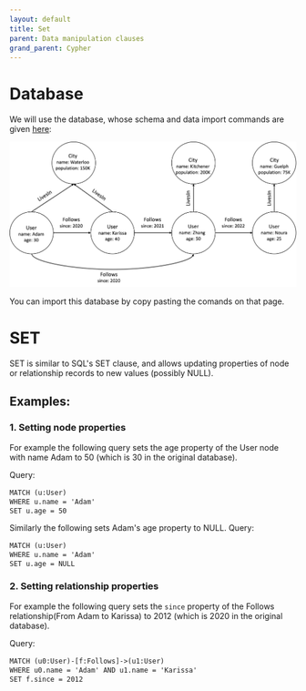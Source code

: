 ```yaml
---
layout: default
title: Set
parent: Data manipulation clauses
grand_parent: Cypher
---
```


# Database
We will use the database, whose schema and data import commands are given [here](../query-clauses/example-database.md):

<img src="../../../img/running-example.png" width="800">

You can import this database by copy pasting the comands on that page. 

# SET 
SET is similar to SQL's SET clause, and allows updating properties of node or relationship
records to new values (possibly NULL).

## Examples:
### 1. Setting node properties
For example the following query sets the age property of the User node
with name Adam to 50 (which is 30 in the original database).

Query:
```
MATCH (u:User) 
WHERE u.name = 'Adam' 
SET u.age = 50 
```
Similarly the following sets Adam's age property to NULL.
Query:
```
MATCH (u:User) 
WHERE u.name = 'Adam' 
SET u.age = NULL
```
### 2. Setting relationship properties
For example the following query sets the `since` property of the Follows relationship(From Adam to Karissa) to 2012 (which is 2020 in the original database).

Query:
```
MATCH (u0:User)-[f:Follows]->(u1:User)
WHERE u0.name = 'Adam' AND u1.name = 'Karissa'
SET f.since = 2012
```



